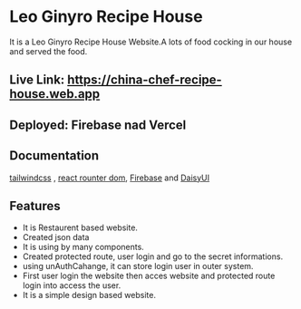 

# Leo Ginyro Recipe House

It is a Leo Ginyro Recipe House Website.A lots of food cocking in our house and served the food.


## Live Link: https://china-chef-recipe-house.web.app
## Deployed: Firebase nad Vercel


## Documentation

[tailwindcss](https://tailwindcss.com/) ,
[react rounter dom](https://daisyui.com/),
[Firebase](https://firebase.google.com/)
and 
[DaisyUI](https://daisyui.com/)


## Features

- It is Restaurent based website.
- Created json data 
- It is using by many components.
- Created protected route, user login and go to the secret informations.
- using unAuthCahange, it can store login user in outer system.
- First user login the website then acces website and protected route login into access the user.
- It is a simple design based website.

